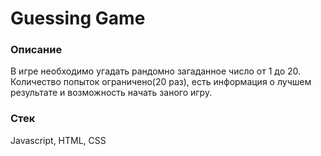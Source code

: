 # Guessing Game

### Описание

В игре необходимо угадать рандомно загаданное число от 1 до 20.
Количество попыток ограничено(20 раз), есть информация о лучшем результате и возможность начать заного игру.

### Стек

Javascript, HTML, CSS
